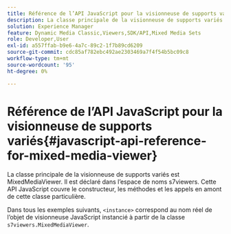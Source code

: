 ```yaml
---
title: Référence de l’API JavaScript pour la visionneuse de supports variés
description: La classe principale de la visionneuse de supports variés est MixedMediaViewer. Il est déclaré dans l’espace de noms s7viewers. Cette API JavaScript couvre le constructeur, les méthodes et les appels en amont de cette classe particulière.
solution: Experience Manager
feature: Dynamic Media Classic,Viewers,SDK/API,Mixed Media Sets
role: Developer,User
exl-id: a557ffab-b9e6-4a7c-89c2-1f7b89cd6209
source-git-commit: cdc85af782ebc492ae2303469a7f4f54b5bc09c8
workflow-type: tm+mt
source-wordcount: '95'
ht-degree: 0%

---
```


# Référence de l’API JavaScript pour la visionneuse de supports variés{#javascript-api-reference-for-mixed-media-viewer}

La classe principale de la visionneuse de supports variés est MixedMediaViewer. Il est déclaré dans l’espace de noms s7viewers. Cette API JavaScript couvre le constructeur, les méthodes et les appels en amont de cette classe particulière.

Dans tous les exemples suivants, `<instance>` correspond au nom réel de l’objet de visionneuse JavaScript instancié à partir de la classe `s7viewers.MixedMediaViewer`.
